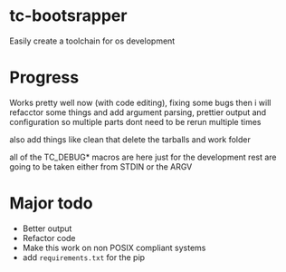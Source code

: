 # tc-bootsrapper
Easily create a toolchain for os development

# Progress
Works pretty well now (with code editing), fixing some bugs then i will refacctor
some things and add argument parsing, prettier output and configuration so multiple
parts dont need to be rerun multiple times

also add things like clean that delete the tarballs and work folder

all of the TC_DEBUG* macros are here just for the development rest are going to be taken
either from STDIN or the ARGV

# Major todo
- Better output
- Refactor code
- Make this work on non POSIX compliant systems
- add `requirements.txt` for the pip
